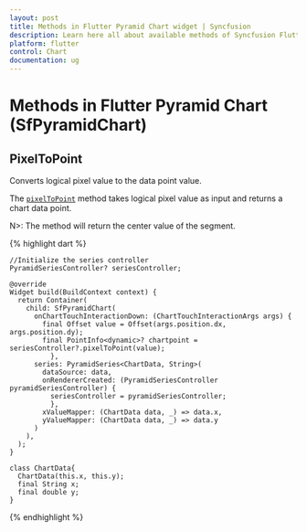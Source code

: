 ```yaml
---
layout: post
title: Methods in Flutter Pyramid Chart widget | Syncfusion 
description: Learn here all about available methods of Syncfusion Flutter Pyramid Chart(SfPyramidChart) widget and more.
platform: flutter
control: Chart
documentation: ug
---
```


# Methods in Flutter Pyramid Chart (SfPyramidChart)

## PixelToPoint 

Converts logical pixel value to the data point value.
 
The [`pixelToPoint`](https://pub.dev/documentation/syncfusion_flutter_charts/latest/charts/PyramidSeriesController/pixelToPoint.html) method takes logical pixel value as input and returns a chart data point.
 
 N>: The method will return the center value of the segment.

{% highlight dart %}

    //Initialize the series controller
    PyramidSeriesController? seriesController;

    @override
    Widget build(BuildContext context) {
      return Container(
        child: SfPyramidChart(
          onChartTouchInteractionDown: (ChartTouchInteractionArgs args) {
            final Offset value = Offset(args.position.dx, args.position.dy);
            final PointInfo<dynamic>? chartpoint = seriesController?.pixelToPoint(value);
              },
          series: PyramidSeries<ChartData, String>(
            dataSource: data,
            onRendererCreated: (PyramidSeriesController pyramidSeriesController) {
              seriesController = pyramidSeriesController;
              },
            xValueMapper: (ChartData data, _) => data.x,
            yValueMapper: (ChartData data, _) => data.y
          )
        ),
      );
    }

    class ChartData{
      ChartData(this.x, this.y);
      final String x;
      final double y;
    }


{% endhighlight %}

